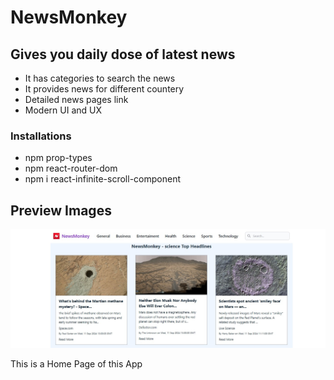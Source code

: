 # NewsMonkey 

## Gives you daily dose of latest news

- It has categories to search the news
- It provides news for different countery
- Detailed news pages link
- Modern UI and UX

### Installations
- npm prop-types
- npm react-router-dom
- npm i react-infinite-scroll-component

## Preview Images
![Homepage](preview/Home%20Page%20NewsMonkey.jpg)

This is a Home Page of this App
